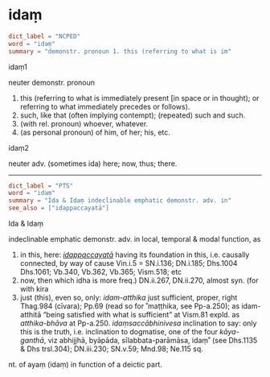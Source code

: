 # idaṃ

``` toml
dict_label = "NCPED"
word = "idaṃ"
summary = "demonstr. pronoun 1. this (referring to what is im"
```

idaṃ1

neuter demonstr. pronoun

1. this (referring to what is immediately present [in space or in thought); or referring to what immediately precedes or follows).
2. such, like that (often implying contempt); (repeated) such and such.
3. (with rel. pronoun) whoever, whatever.
4. (as personal pronoun) of him, of her; his, etc.

idaṃ2

neuter adv. (sometimes ida) here; now, thus; there.

--------------------

``` toml
dict_label = "PTS"
word = "idaṃ"
summary = "Ida & Idaṃ indeclinable emphatic demonstr. adv. in"
see_also = ["idappaccayatā"]
```

Ida & Idaṃ

indeclinable emphatic demonstr. adv. in local, temporal & modal function, as

1. in this, here: *[idappaccayatā](idappaccayatā.md)* having its foundation in this, i.e. causally connected, by way of cause Vin.i.5 = SN.i.136; DN.i.185; Dhs.1004 Dhs.1061; Vb.340, Vb.362, Vb.365; Vism.518; etc
2. now, then which idha is more freq.) DN.ii.267, DN.ii.270, almost syn. (for with kira
3. just (this), even so, only: *idam\-atthika* just sufficient, proper, right Thag.984 (cīvara); Pp.69 (read so for ˚maṭṭhika, see Pp\-a.250); as idam\-atthitā “being satisfied with what is sufficient” at Vism.81 expld. as *atthika\-bhāva* at Pp\-a.250. *idaṃsaccābhinivesa* inclination to say: only this is the truth, i.e. inclination to dogmatise, one of the four *kāya\-ganthā*, viz abhijjhā, byāpāda, sīlabbata\-parāmāsa, idaṃ˚ (see Dhs.1135 & Dhs trsl.304); DN.iii.230; SN.v.59; Mnd.98; Ne.115 sq.

nt. of ayaṃ (idaṃ) in function of a deictic part.

